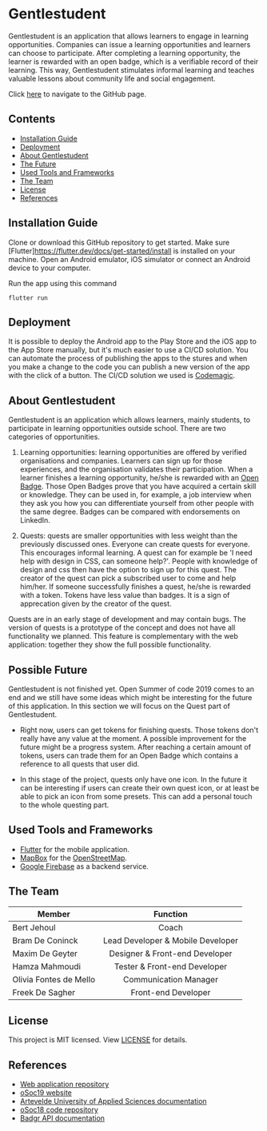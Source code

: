 # Gentlestudent
Gentlestudent is an application that allows learners to engage in learning opportunities. Companies can issue a learning opportunities and learners can choose to participate. After completing a learning opportunity, the learner is rewarded with an open badge, which is a verifiable record of their learning. This way, Gentlestudent stimulates informal learning and teaches valuable lessons about community life and social engagement.

Click [here](https://osoc19.github.io/gentlestudent-web) to navigate to the GitHub page.

## Contents
- [Installation Guide](#installation-guide)
- [Deployment](#deployment)
- [About Gentlestudent](#about-gentlestudent)
- [The Future](#possible-future)
- [Used Tools and Frameworks](#used-tools-and-frameworks)
- [The Team](#the-team)
- [License](#license)
- [References](#references)

## Installation Guide
Clone or download this GitHub repository to get started. Make sure [Flutter]https://flutter.dev/docs/get-started/install is installed on your machine. Open an Android emulator, iOS simulator or connect an Android device to your computer.

Run the app using this command
```
flutter run
```

## Deployment
It is possible to deploy the Android app to the Play Store and the iOS app to the App Store manually, but it's much easier to use a CI/CD solution. You can automate the process of publishing the apps to the stures and when you make a change to the code you can publish a new version of the app with the click of a button. The CI/CD solution we used is [Codemagic](https://codemagic.io/start/).

## About Gentlestudent
Gentlestudent is an application which allows learners, mainly students, to participate in learning opportunities outside school. There are two categories of opportunities.

1. Learning opportunities: learning opportunities are offered by verified organisations and companies. Learners can sign up for those experiences, and the organisation validates their participation. When a learner finishes a learning opportunity, he/she is rewarded with an [Open Badge](https://openbadges.org/). Those Open Badges prove that you have acquired a certain skill or knowledge. They can be used in, for example, a job interview when they ask you how you can differentiate yourself from other people with the same degree. Badges can be compared with endorsements on LinkedIn.

2. Quests: quests are smaller opportunities with less weight than the previously discussed ones. Everyone can create quests for everyone. This encourages informal learning. A quest can for example be 'I need help with design in CSS, can someone help?'. People with knowledge of design and css then have the option to sign up for this quest. The creator of the quest can pick a subscribed user to come and help him/her. If someone successfully finishes a quest, he/she is rewarded with a token. Tokens have less value than badges. It is a sign of apprecation given by the creator of the quest.

Quests are in an early stage of development and may contain bugs. The version of quests is a prototype of the concept and does not have all functionality we planned. This feature is complementary with the web application: together they show the full possible functionality.

## Possible Future
Gentlestudent is not finished yet. Open Summer of code 2019 comes to an end and we still have some ideas which might be interesting for the future of this application. In this section we will focus on the Quest part of Gentlestudent. 

- Right now, users can get tokens for finishing quests. Those tokens don't really have any value at the moment. A possible improvement for the future might be a progress system. After reaching a certain amount of tokens, users can trade them for an Open Badge which contains a reference to all quests that user did. 

- In this stage of the project, quests only have one icon. In the future it can be interesting if users can create their own quest icon, or at least be able to pick an icon from some presets. This can add a personal touch to the whole questing part.

## Used Tools and Frameworks
- [Flutter](https://flutter.dev/) for the mobile application.
- [MapBox](https://www.mapbox.com/) for the [OpenStreetMap](https://www.openstreetmap.org/).
- [Google Firebase](https://firebase.google.com/) as a backend service.

## The Team
| Member        | Function          |
| ------------- |:-------------:| 
| Bert Jehoul     | Coach |
| Bram De Coninck    | Lead Developer & Mobile Developer |
| Maxim De Geyter | Designer & Front-end Developer | 
| Hamza Mahmoudi | Tester & Front-end Developer | 
| Olivia Fontes de Mello | Communication Manager | 
| Freek De Sagher | Front-end Developer | 

## License
This project is MIT licensed. View [LICENSE](./LICENSE) for details.

## References
- [Web application repository](https://github.com/oSoc19/gentlestudent-web)
- [oSoc19 website](https://2019.summerofcode.be/2019/gentlestudent)
- [Artevelde University of Applied Sciences documentation](https://drive.google.com/drive/folders/1vkDLn_qmJT_vRxGx8hoCRRXEcHTxpjwi)
- [oSoc18 code repository](https://github.com/oSoc18/gentlestudent)
- [Badgr API documentation](https://api.badgr.io/)
